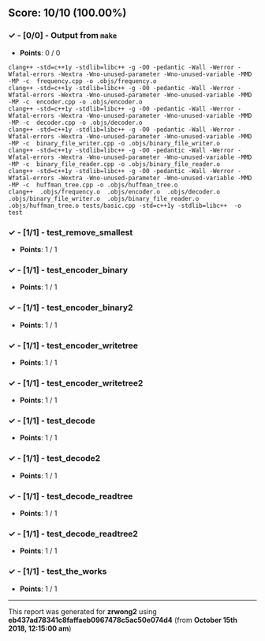 


## Score: 10/10 (100.00%)


### ✓ - [0/0] - Output from `make`

- **Points**: 0 / 0


```
clang++ -std=c++1y -stdlib=libc++ -g -O0 -pedantic -Wall -Werror -Wfatal-errors -Wextra -Wno-unused-parameter -Wno-unused-variable -MMD -MP -c  frequency.cpp -o .objs/frequency.o
clang++ -std=c++1y -stdlib=libc++ -g -O0 -pedantic -Wall -Werror -Wfatal-errors -Wextra -Wno-unused-parameter -Wno-unused-variable -MMD -MP -c  encoder.cpp -o .objs/encoder.o
clang++ -std=c++1y -stdlib=libc++ -g -O0 -pedantic -Wall -Werror -Wfatal-errors -Wextra -Wno-unused-parameter -Wno-unused-variable -MMD -MP -c  decoder.cpp -o .objs/decoder.o
clang++ -std=c++1y -stdlib=libc++ -g -O0 -pedantic -Wall -Werror -Wfatal-errors -Wextra -Wno-unused-parameter -Wno-unused-variable -MMD -MP -c  binary_file_writer.cpp -o .objs/binary_file_writer.o
clang++ -std=c++1y -stdlib=libc++ -g -O0 -pedantic -Wall -Werror -Wfatal-errors -Wextra -Wno-unused-parameter -Wno-unused-variable -MMD -MP -c  binary_file_reader.cpp -o .objs/binary_file_reader.o
clang++ -std=c++1y -stdlib=libc++ -g -O0 -pedantic -Wall -Werror -Wfatal-errors -Wextra -Wno-unused-parameter -Wno-unused-variable -MMD -MP -c  huffman_tree.cpp -o .objs/huffman_tree.o
clang++  .objs/frequency.o  .objs/encoder.o  .objs/decoder.o  .objs/binary_file_writer.o  .objs/binary_file_reader.o  .objs/huffman_tree.o tests/basic.cpp -std=c++1y -stdlib=libc++  -o test

```


### ✓ - [1/1] - test_remove_smallest

- **Points**: 1 / 1





### ✓ - [1/1] - test_encoder_binary

- **Points**: 1 / 1





### ✓ - [1/1] - test_encoder_binary2

- **Points**: 1 / 1





### ✓ - [1/1] - test_encoder_writetree

- **Points**: 1 / 1





### ✓ - [1/1] - test_encoder_writetree2

- **Points**: 1 / 1





### ✓ - [1/1] - test_decode

- **Points**: 1 / 1





### ✓ - [1/1] - test_decode2

- **Points**: 1 / 1





### ✓ - [1/1] - test_decode_readtree

- **Points**: 1 / 1





### ✓ - [1/1] - test_decode_readtree2

- **Points**: 1 / 1





### ✓ - [1/1] - test_the_works

- **Points**: 1 / 1





---

This report was generated for **zrwong2** using **eb437ad78341c8faffaeb0967478c5ac50e074d4** (from **October 15th 2018, 12:15:00 am**)
